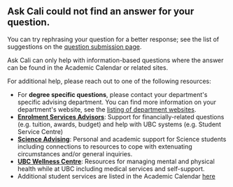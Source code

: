 ## Ask Cali could not find an answer for your question.

You can try rephrasing your question for a better response; see the list of suggestions on the [question submission page](/).

Ask Cali can only help with information-based questions where the answer can be found in the Academic Calendar or related sites.

For additional help, please reach out to one of the following resources:
- For **degree specific questions**, please contact your department's specific advising department. You can find more information on your department's website, see the [listing of department websites](https://www.ubc.ca/our-campuses/vancouver/directories/faculties-schools.html#science).
- [**Enrolment Services Advisors**](https://students.ubc.ca/about-student-services/enrolment-services-advisors): Support for financially-related questions (e.g. tuition, awards, budget) and help with UBC systems (e.g. Student Service Centre)
- [**Science Advising**](https://science.ubc.ca/students/advising): Personal and academic support for Science students including connections to resources to cope with extenuating circumstances and/or general inquiries.
- [**UBC Wellness Centre**](https://students.ubc.ca/health): Resources for managing mental and physical health while at UBC including medical services and self-support.
- Additional student services are listed in the Academic Calendar [here](https://vancouver.calendar.ubc.ca/services-facilities-and-organizations/student-services)
